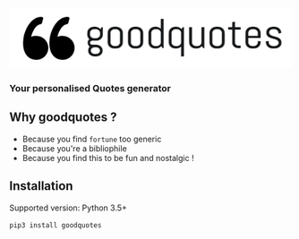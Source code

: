 
![goodquotes Logo](data/logo.png)

### Your personalised Quotes generator

## Why goodquotes ?

- Because you find `fortune` too generic
- Because you're a bibliophile
- Because you find this to be fun and nostalgic !

## Installation

Supported version: Python 3.5+

    pip3 install goodquotes

